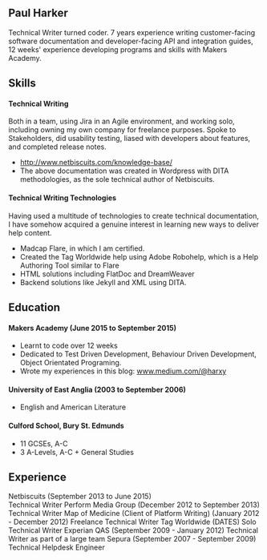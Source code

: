 ## Paul Harker

Technical Writer turned coder. 7 years experience writing customer-facing software documentation and developer-facing API and integration guides, 12 weeks' experience developing programs and skills with Makers Academy.

## Skills

#### Technical Writing

Both in a team, using Jira in an Agile environment, and working solo, including owning my own company for freelance purposes. Spoke to Stakeholders, did usability testing, liased with developers about features, and completed release notes.

- http://www.netbiscuits.com/knowledge-base/
- The above documentation was created in Wordpress with DITA methodologies, as the sole technical author of Netbiscuits.

#### Technical Writing Technologies

Having used a multitude of technologies to create technical documentation, I have somehow acquired a genuine interest in learning new ways to deliver help content.

- Madcap Flare, in which I am certified.
- Created the Tag Worldwide help using Adobe Robohelp, which is a Help Authoring Tool similar to Flare
- HTML solutions including FlatDoc and DreamWeaver
- Backend solutions like Jekyll and XML using DITA.

#### 

## Education

#### Makers Academy (June 2015 to September 2015)

- Learnt to code over 12 weeks
- Dedicated to Test Driven Development, Behaviour Driven Development, Object Orientated Programing.
- Wrote my experiences in this blog: www.medium.com/@harxy

#### University of East Anglia (2003 to September 2006)

- English and American Literature

#### Culford School, Bury St. Edmunds
  - 11 GCSEs, A-C
  - 3 A-Levels, A-C + General Studies

## Experience

Netbiscuits (September 2013 to June 2015)    
Technical Writer
Perform Media Group (December 2012 to September 2013)   
Technical Writer
Map of Medicine (Client of Platform Writing) (January 2012 - December 2012)
Freelance Technical Writer
Tag Worldwide (DATES)
Solo Technical Writer
Experian QAS (September 2009 - January 2012)
Technical Writer as part of a large team
Sepura (September 2007 - September 2009)
Technical Helpdesk Engineer

